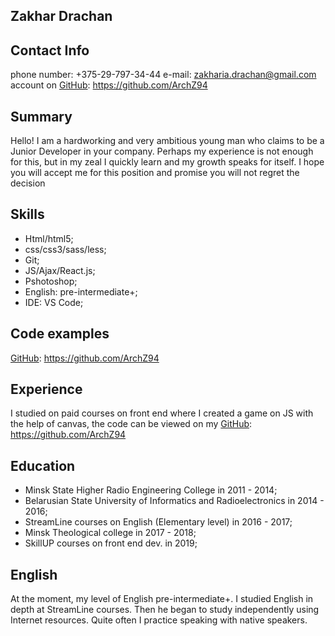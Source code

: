 ## Zakhar Drachan

## Contact Info

phone number: +375-29-797-34-44
e-mail: zakharia.drachan@gmail.com
account on [GitHub](http://github.com): https://github.com/ArchZ94

## Summary 

Hello! I am a hardworking and very ambitious young man who claims to be a Junior Developer in your company. Perhaps my experience is not enough for this, but in my zeal I quickly learn and my growth speaks for itself. I hope you will accept me for this position and promise you will not regret the decision

## Skills

* Html/html5;
* css/css3/sass/less;
* Git;
* JS/Ajax/React.js;
* Pshotoshop;
* English: pre-intermediate+;
* IDE: VS Code;

## Code examples

[GitHub](http://github.com): https://github.com/ArchZ94

## Experience 

I studied on paid courses on front end where I created a game on JS with the help of canvas, the code can be viewed on my [GitHub](http://github.com): https://github.com/ArchZ94

## Education

* Minsk State Higher Radio Engineering College in 2011 - 2014;
* Belarusian State University of Informatics and Radioelectronics in 2014 - 2016;
* StreamLine courses on English (Elementary level) in 2016 - 2017;
* Minsk Theological college in 2017 - 2018;
* SkillUP courses on front end dev. in 2019;

## English

At the moment, my level of English pre-intermediate+. 
I studied English in depth at StreamLine courses. Then he began to study independently using Internet resources. Quite often I practice speaking with native speakers.